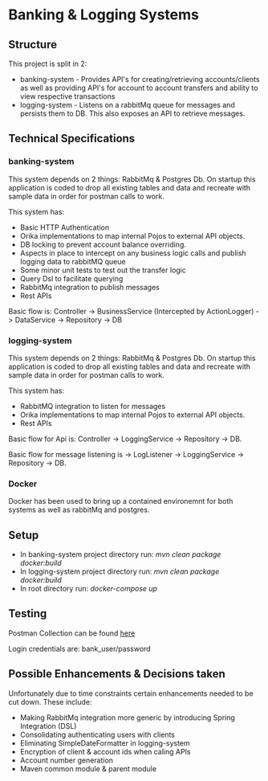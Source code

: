 # Banking & Logging Systems

## Structure
This project is split in 2:

* banking-system - Provides API's for creating/retrieving accounts/clients as well as providing API's for account to account transfers and ability to view respective transactions
* logging-system - Listens on a rabbitMq queue for messages and persists them to DB. This also exposes an API to retrieve messages.


## Technical Specifications

### banking-system
This system depends on 2 things: RabbitMq & Postgres Db. On startup this application is coded to drop all existing tables and data and recreate with sample data in order for postman calls to work.

This system has:

* Basic HTTP Authentication
* Orika implementations to map internal Pojos to external API objects.
* DB locking to prevent account balance  overriding.
* Aspects in place to intercept on any business logic calls and publish logging data to rabbitMQ queue
* Some minor unit tests to test out the transfer logic
* Query Dsl to facilitate querying
* RabbitMq integration to publish messages
* Rest APIs


Basic flow is: Controller -> BusinessService (Intercepted by ActionLogger) -> DataService -> Repository -> DB



### logging-system

This system depends on 2 things: RabbitMq & Postgres Db. On startup this application is coded to drop all existing tables and data and recreate with sample data in order for postman calls to work.

This system has:
* RabbitMQ integration to listen for messages
* Orika implementations to map internal Pojos to external API objects.
* Rest APIs


Basic flow for Api is: Controller -> LoggingService -> Repository -> DB.

Basic flow for message listening is -> LogListener -> LoggingService -> Repository -> DB.


### Docker

Docker has been used to bring up a contained environemnt for both systems as well as rabbitMq and postgres.


## Setup

* In banking-system project directory run: *mvn clean package docker:build*
* In logging-system project directory run: *mvn clean package docker:build*
* In root directory run: *docker-compose up*


## Testing

Postman Collection can be found [here](https://www.getpostman.com/collections/8d6c38abbdd39bbb47d0)

Login credentials are: bank_user/password

## Possible Enhancements & Decisions taken
Unfortunately due to time constraints certain enhancements needed to be cut down. These include:

* Making RabbitMq integration more generic by introducing Spring Integration (DSL)
* Consolidating authenticating users with clients
* Eliminating SimpleDateFormatter in logging-system
* Encryption of client & account ids when caling APIs
* Account number generation
* Maven common module & parent module


